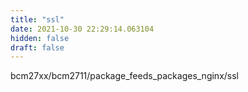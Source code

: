 ```yaml
---
title: "ssl"
date: 2021-10-30 22:29:14.063104
hidden: false
draft: false
---
```


bcm27xx/bcm2711/package_feeds_packages_nginx/ssl

